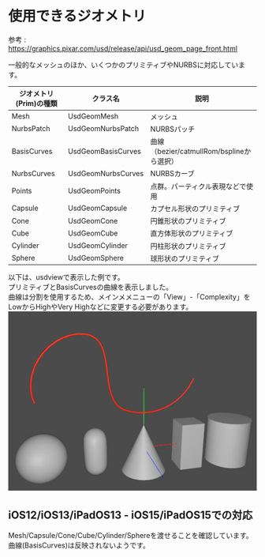 # 使用できるジオメトリ

参考 : https://graphics.pixar.com/usd/release/api/usd_geom_page_front.html    

一般的なメッシュのほか、いくつかのプリミティブやNURBSに対応しています。    

|ジオメトリ(Prim)の種類|クラス名|説明|    
|---|---|---|    
|Mesh|UsdGeomMesh|メッシュ|
|NurbsPatch|UsdGeomNurbsPatch|NURBSパッチ|
|BasisCurves|UsdGeomBasisCurves|曲線（bezier/catmullRom/bsplineから選択）|
|NurbsCurves|UsdGeomNurbsCurves|NURBSカーブ|
|Points|UsdGeomPoints|点群。パーティクル表現などで使用|
|Capsule|UsdGeomCapsule|カプセル形状のプリミティブ|
|Cone|UsdGeomCone|円錐形状のプリミティブ|
|Cube|UsdGeomCube|直方体形状のプリミティブ|
|Cylinder|UsdGeomCylinder|円柱形状のプリミティブ|
|Sphere|UsdGeomSphere|球形状のプリミティブ|

以下は、usdviewで表示した例です。    
プリミティブとBasisCurvesの曲線を表示しました。    
曲線は分割を使用するため、メインメメニューの「View」-「Complexity」をLowからHighやVery Highなどに変更する必要があります。    
<img src="../images/usd_geom_type.jpg" />

## iOS12/iOS13/iPadOS13 - iOS15/iPadOS15での対応

Mesh/Capsule/Cone/Cube/Cylinder/Sphereを渡せることを確認しています。    
曲線(BasisCurves)は反映されないようです。    
